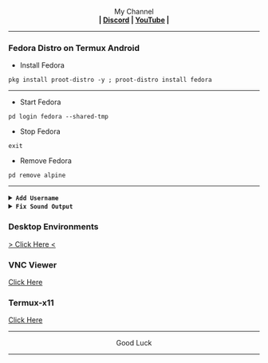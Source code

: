 
<p align="center">My Channel</br><b>
| <a href="https://discord.gg/GCehyym">Discord</a> | <a href="https://youtube.com/channel/UC3sLb7eZCu72iv3G1yUhUHQ">YouTube</a> |</b></p>

---
### Fedora Distro on Termux Android

* Install Fedora
```
pkg install proot-distro -y ; proot-distro install fedora
```

---
* Start Fedora
```
pd login fedora --shared-tmp
```

* Stop Fedora
```
exit
```

* Remove Fedora
```
pd remove alpine
```

---
<details></br><summary><b><code>Add Username</code></b></summary>

```
adduser (username)
```
```
passwd (username)
```
```
echo "(username)    ALL=(ALL)       ALL" >> /etc/sudoers
```

* Login Username
```
pd login fedora --user (username) --shared-tmp
```

</br>
Note :</br>
(username) : Replace with your username.

---
</details>

<details><summary><b><code>Fix Sound Output</code></b></summary>

* In Termux
```
nano $PREFIX/bin/fedora
```
```
#!/bin/bash
proot-distro login fedora --shared-tmp
pulseaudio --start \
    --load="module-native-protocol-tcp auth-ip-acl=127.0.0.1 auth-anonymous=1" \
    --exit-idle-time=-1
```
```
chmod +x $PREFIX/bin/fedora
```

* In Fedora
```
echo "export PULSE_SERVER=127.0.0.1" >> ~/.bashrc
```

---
* Start Fedora
```
fedora
```

* Stop Fedora
```
exit
```

* Remove Fedora
```
pd remove alpine ; rm $PREFIX/bin/fedora
```

---
</details>

### Desktop Environments
[> Click Here <](https://github.com/wahasa/Fedora/tree/main?tab=readme-ov-file#desktop-environments)

### VNC Viewer
[Click Here](https://github.com/wahasa/Fedora/tree/main?tab=readme-ov-file#vnc-viewer)

### Termux-x11
[Click Here](https://github.com/wahasa/Fedora/tree/main?tab=readme-ov-file#termux-x11)
</br>

---
<p align="center">Good Luck</p>

---
